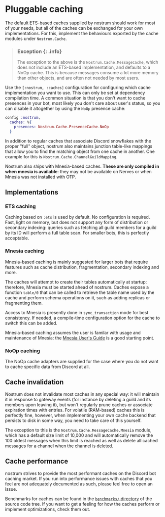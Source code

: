 # Pluggable caching

The default ETS-based caches supplied by nostrum should work for most of your
needs, but all of the caches can be exchanged for your own implementations. For
this, implement the behaviours exported by the cache modules under
`Nostrum.Cache`.

> ### Exception {: .info}
>
> The exception to the above is the `Nostrum.Cache.MessageCache`, which does not
> include an ETS-based implementation, and defaults to a NoOp cache. This is
> because messages consume a lot more memory than other objects, and are often
> not needed by most users.

Use the `[:nostrum, :caches]` configuration for configuring which cache
implementation you want to use. This can only be set at dependency compilation
time. A common situation is that you don't want to cache presences in your bot,
most likely you don't care about user's status, so you can disable it altogether
by using the `NoOp` presence cache:

```elixir
config :nostrum,
  caches: %{
    presences: Nostrum.Cache.PresenceCache.NoOp
  }
```

In addition to regular caches that associate Discord snowflakes with the proper
"full" object, nostrum also maintains junction table-like mappings that allow
you to find the matching object from one cache in another. One example for this
is `Nostrum.Cache.ChannelGuildMapping`.

Nostrum also ships with Mnesia-based caches. **These are only compiled in when
mnesia is available**: they may not be available on Nerves or when Mnesia was
not installed with OTP.

## Implementations

### ETS caching

Caching based on `:ets` is used by default. No configuration is required. Fast,
light on memory, but does not support any form of distribution or secondary
indexing: queries such as fetching all guild members for a guild by its ID will
perform a full table scan. For smaller bots, this is perfectly acceptable.


### Mnesia caching

Mnesia-based caching is mainly suggested for larger bots that require
features such as cache distribution, fragmentation, secondary indexing and more.

The caches will attempt to create their tables automatically at startup:
therefore, Mnesia must be started ahead of nostrum. Caches expose a function
`table/0` that can be called to retrieve the table name used by the cache and
perform schema operations on it, such as adding replicas or fragmenting them.

<!-- From 1.0, add the following: Any future schema migrations that nostrum
needs to perform will be automatically performed at cache startup. -->

Access to Mnesia is presently done in `sync_transaction` mode for best
consistency. If needed, a compile-time configuration option for the cache to
switch this can be added.

Mnesia-based caching assumes the user is familar with usage and
maintenance of Mnesia: the [Mnesia User's
Guide](https://www.erlang.org/doc/apps/mnesia/users_guide.html) is a good
starting point.


### NoOp caching

The NoOp cache adapters are supplied for the case where you do not want to cache
specific data from Discord at all.

## Cache invalidation

Nostrum does not invalidate most caches in any special way: it will maintain it in
response to gateway events (for instance by deleting a guild and its members
upon leaving it), but won't regularly prune caches or associate expiration times
with entries. For volatile (RAM-based) caches this is perfectly fine, however,
when implementing your own cache backend that persists to disk in some way, you
need to take care of this yourself.

The exception to this is the `Nostrum.Cache.MessageCache.Mnesia` module, which has a
default size limit of 10,000 and will automatically remove the 100 oldest
messages when this limit is reached as well as delete all cached messages for a
channel when the channel is deleted.


## Cache performance

nostrum strives to provide the most performant caches on the Discord bot caching
market. If you run into performance issues with caches that you feel are not
adequately documented as such, please feel free to open an issue.

Benchmarks for caches can be found in the [`benchmarks/`
directory](https://github.com/Kraigie/nostrum/tree/master/benchmarks) of the
source code tree. If you want to get a feeling for how the caches perform or
implement optimizations, check them out.
